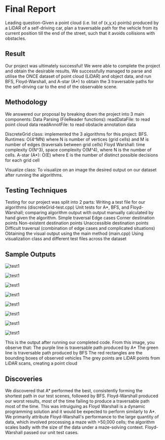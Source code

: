 # Final Report 

Leading question-Given a point cloud (i.e. list of (x,y,x) points) produced by a LiDAR of a self-driving car, plan a traversable path for the vehicle from its current position till the end of the street, such that it avoids collisions with obstacles. 
 
 ## Result ##
Our project was ultimately successful! We were able to complete the project and obtain the desirable results. We successfully managed to parse and utilise the ONCE dataset of point cloud (LiDAR) and object data, and run BFS, Floyd-Warshall, and A-star (A*) to obtain the 3 traversable paths for the self-driving car to the end of the observable scene. 

## Methodology ##
We answered our proposal by breaking down the project into 3 main components:
Data Parsing (FileReader functions):
readDataFile: to read point cloud data
readAnnotFile: to read obstacle annotation data

DiscreteGrid class: implemented the 3 algorithms for this project:
BFS. Runtimes: O(4^MN) where N is number of vertices (grid cells) and M is number of edges (traversals between grid cells)
Floyd Warshall: time complexity O(N^3), space complexity O(M^4), where N is the number of cells.
A-star (A*): O(E) where E is the number of distinct possible decisions for each grid cell

Visualize class: To visualize on an image the desired output on our dataset after running the algorithms.
 
## Testing Techniques ##

Testing for our project was split into 2 parts:
Writing a test file for our algorithms (discreteGrid-test.cpp)
Unit tests for A*, BFS, and Floyd-Warshall; comparing algorithm output with output manually calculated by hand given the algorithm.
Simple traversal
Edge cases
Corner destination points
Non-existent destination points
Unaccessible destination points
Difficult traversal (combination of edge cases and complicated situations)
Obtaining the visual output using the main method (main.cpp)
Using visualization class and different test files across the dataset
 
## Sample Outputs ##
 
 ![test1](./testImages/Painted_Map_1.png)

 ![test1](./testImages/Painted_Map_2.png)

 ![test1](./testImages/Painted_Map_3.png)

 ![test1](./testImages/Painted_Map_4.png)

  ![test1](./testImages/Painted_Map_5.png)

 ![test1](./testImages/Painted_Map_6.png)

 ![test1](./testImages/Painted_Map_7.png)
 
 ![test1](./testImages/Painted_Map_8.png)

This is the output after running our completed code. From this image, you observe that:
The purple line is traversable path produced by A* 
The green line is traversable path produced by BFS 
The red rectangles are the bounding boxes of observed vehicles
The grey points are LiDAR points from LiDAR scans, creating a point cloud
 
## Discoveries ##

We discovered that A* performed the best, consistently forming the shortest path in our test scenes, followed by BFS. Floyd-Warshall produced our worst results, most of the time failing to produce a traversable path most of the time. This was intruiguing as Floyd Warshall is a dynamic programming solution and it would be expected to perform similarly to A*. We primarily attribute Floyd-Warshall's performance to the large quantity of data, which involved processing a maze with >50,000 cells; the algorithm scales badly with the size of the data under a maze-solving context. Floyd-Warshall passed our unit test cases.

